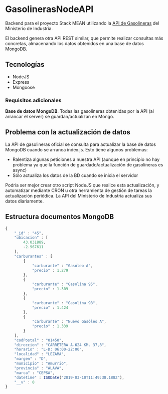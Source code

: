 # GasolinerasNodeAPI

Backend para el proyecto Stack MEAN utilizando la [API de Gasolineras](https://sedeaplicaciones.minetur.gob.es/ServiciosRESTCarburantes/PreciosCarburantes/help) del Ministerio de Industria.

El backend genera otra API REST similar, que permite realizar consultas más concretas, almacenando los datos obtenidos en una base de datos MongoDB.

## Tecnologías

- NodeJS
- Express
- Mongoose

### Requisitos adicionales

**Base de datos MongoDB**. Todas las gasolineras obtenidas por la API (al arrancar el server) se guardan/actualizan en Mongo.

## Problema con la actualización de datos

La API de gasolineras oficial se consulta para actualizar la base de datos MongoDB cuando se arranca index.js. Esto tiene algunos problemas:

- Ralentiza algunas peticiones a nuestra API (aunque en principio no hay problema ya que la función de guardado/actualización de gasolineras es async)
- Sólo actualiza los datos de la BD cuando se inicia el servidor

Podría ser mejor crear otro script NodeJS que realice esta actualización, y automatizar mediante CRON u otra herramienta de gestión de tareas la actualización periódica. La API del Ministerio de Industria actualiza sus datos diariamente.

## Estructura documentos MongoDB

```js
{
    "_id" : "45",
    "ubicacion" : [ 
        43.031889, 
        -2.967611
    ],
    "carburantes" : [ 
        {
            "carburante" : "Gasóleo A",
            "precio" : 1.279
        },
        {
            "carburante" : "Gasolina 95",
            "precio" : 1.309
        }, 
        {
            "carburante" : "Gasolina 98",
            "precio" : 1.424
        }, 
        {
            "carburante" : "Nuevo Gasóleo A",
            "precio" : 1.339
        }
    ],
    "codPostal" : "01450",
    "direccion" : "CARRETERA A-624 KM. 37,8",
    "horario" : "L-D: 06:00-22:00",
    "localidad" : "LEZAMA",
    "margen" : "D",
    "municipio" : "Amurrio",
    "provincia" : "ÁLAVA",
    "marca" : "CEPSA",
    "datetime" : ISODate("2019-03-10T11:49:38.188Z"),
    "__v" : 0
}
```
